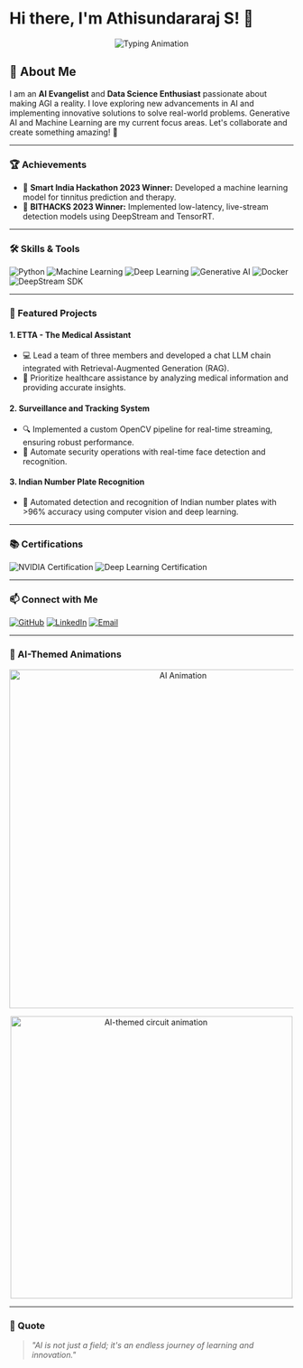 # Hi there, I'm Athisundararaj S! 👋

<p align="center">
  <img src="https://readme-typing-svg.herokuapp.com?color=%2336BCF7&size=25&center=true&lines=AI+Evangelist+%7C+Data+Science+Student;Dreaming+to+Make+AGI+a+Reality" alt="Typing Animation"/>
</p>

## 🚀 About Me
I am an **AI Evangelist** and **Data Science Enthusiast** passionate about making AGI a reality. I love exploring new advancements in AI and implementing innovative solutions to solve real-world problems. Generative AI and Machine Learning are my current focus areas. Let's collaborate and create something amazing! 🌟

---

### 🏆 Achievements
- 🥇 **Smart India Hackathon 2023 Winner:** Developed a machine learning model for tinnitus prediction and therapy.
- 🥇 **BITHACKS 2023 Winner:** Implemented low-latency, live-stream detection models using DeepStream and TensorRT.

---

### 🛠️ Skills & Tools
<p>
  <img src="https://img.shields.io/badge/Python-3776AB?style=for-the-badge&logo=python&logoColor=white" alt="Python"/>
  <img src="https://img.shields.io/badge/Machine%20Learning-FF6F00?style=for-the-badge&logo=ml&logoColor=white" alt="Machine Learning"/>
  <img src="https://img.shields.io/badge/Deep%20Learning-00599C?style=for-the-badge&logo=pytorch&logoColor=white" alt="Deep Learning"/>
  <img src="https://img.shields.io/badge/Generative%20AI-4CAF50?style=for-the-badge&logo=ai&logoColor=white" alt="Generative AI"/>
  <img src="https://img.shields.io/badge/Docker-2496ED?style=for-the-badge&logo=docker&logoColor=white" alt="Docker"/>
  <img src="https://img.shields.io/badge/DeepStream%20SDK-FF4500?style=for-the-badge&logo=nvidia&logoColor=white" alt="DeepStream SDK"/>
</p>

---

### 🌟 Featured Projects

#### **1. ETTA - The Medical Assistant**
- 💻 Lead a team of three members and developed a chat LLM chain integrated with Retrieval-Augmented Generation (RAG).
- 🎯 Prioritize healthcare assistance by analyzing medical information and providing accurate insights.

#### **2. Surveillance and Tracking System**
- 🔍 Implemented a custom OpenCV pipeline for real-time streaming, ensuring robust performance.
- 🤖 Automate security operations with real-time face detection and recognition.

#### **3. Indian Number Plate Recognition**
- 🚗 Automated detection and recognition of Indian number plates with >96% accuracy using computer vision and deep learning.

---

### 📚 Certifications
<p>
  <img src="https://img.shields.io/badge/NVIDIA-Building%20Video%20AI-blue?style=for-the-badge&logo=nvidia&logoColor=white" alt="NVIDIA Certification"/>
  <img src="https://img.shields.io/badge/Fundamentals%20of%20Deep%20Learning-green?style=for-the-badge&logo=nvidia&logoColor=white" alt="Deep Learning Certification"/>
</p>

---

### 📫 Connect with Me
<p>
  <a href="https://github.com/AThiCMK"><img src="https://img.shields.io/badge/GitHub-171515?style=for-the-badge&logo=github&logoColor=white" alt="GitHub"/></a>
  <a href="https://www.linkedin.com/in/athisundararaj-s/"><img src="https://img.shields.io/badge/LinkedIn-0077B5?style=for-the-badge&logo=linkedin&logoColor=white" alt="LinkedIn"/></a>
  <a href="mailto:er.ritthykm@gmail.com"><img src="https://img.shields.io/badge/Email-D14836?style=for-the-badge&logo=gmail&logoColor=white" alt="Email"/></a>
</p>

---

### 🌌 AI-Themed Animations
<p align="center">
  <img src="https://raw.githubusercontent.com/AThiCMK/assets/ai-animation.gif" alt="AI Animation" width="600"/>
</p>

<p align="center">
  <img src="https://raw.githubusercontent.com/AThiCMK/assets/ai-circuit.gif" alt="AI-themed circuit animation" width="500"/>
</p>

---

### 🖖 Quote
> *"AI is not just a field; it's an endless journey of learning and innovation."*
